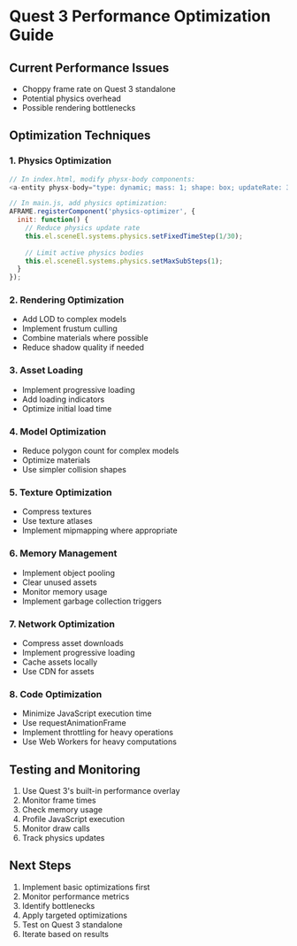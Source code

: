 # Quest 3 Performance Optimization Guide

## Current Performance Issues
- Choppy frame rate on Quest 3 standalone
- Potential physics overhead
- Possible rendering bottlenecks

## Optimization Techniques

### 1. Physics Optimization
```javascript
// In index.html, modify physx-body components:
<a-entity physx-body="type: dynamic; mass: 1; shape: box; updateRate: 30;">

// In main.js, add physics optimization:
AFRAME.registerComponent('physics-optimizer', {
  init: function() {
    // Reduce physics update rate
    this.el.sceneEl.systems.physics.setFixedTimeStep(1/30);
    
    // Limit active physics bodies
    this.el.sceneEl.systems.physics.setMaxSubSteps(1);
  }
});
```

### 2. Rendering Optimization
- Add LOD to complex models
- Implement frustum culling
- Combine materials where possible
- Reduce shadow quality if needed

### 3. Asset Loading
- Implement progressive loading
- Add loading indicators
- Optimize initial load time

### 4. Model Optimization
- Reduce polygon count for complex models
- Optimize materials
- Use simpler collision shapes

### 5. Texture Optimization
- Compress textures
- Use texture atlases
- Implement mipmapping where appropriate

### 6. Memory Management
- Implement object pooling
- Clear unused assets
- Monitor memory usage
- Implement garbage collection triggers

### 7. Network Optimization
- Compress asset downloads
- Implement progressive loading
- Cache assets locally
- Use CDN for assets

### 8. Code Optimization
- Minimize JavaScript execution time
- Use requestAnimationFrame
- Implement throttling for heavy operations
- Use Web Workers for heavy computations

## Testing and Monitoring
1. Use Quest 3's built-in performance overlay
2. Monitor frame times
3. Check memory usage
4. Profile JavaScript execution
5. Monitor draw calls
6. Track physics updates

## Next Steps
1. Implement basic optimizations first
2. Monitor performance metrics
3. Identify bottlenecks
4. Apply targeted optimizations
5. Test on Quest 3 standalone
6. Iterate based on results
